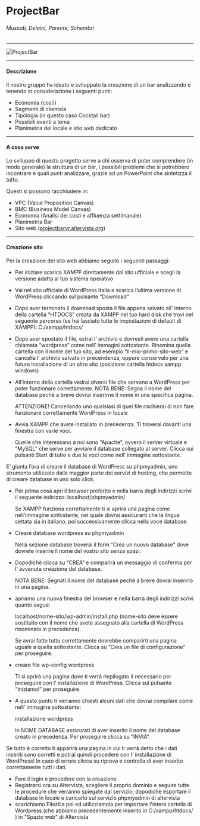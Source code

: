 # ProjectBar
###### Mussati, Delaini, Parente, Schembri

------------

![ProjectBar](https://user-images.githubusercontent.com/80251224/110308522-85518680-8000-11eb-80dd-de31063174ad.png)

------------
#### Descrizione
Il nostro gruppo ha ideato e sviluppato la creazione di un bar analizzando e tenendo in considerazione i seguenti punti: 
- Economia (costi)
- Segmenti di clientela
- Tipologia (in questo caso Cocktail bar)
- Possibili eventi a tema
- Planimetria del locale e sito web dedicato

------------

#### A cosa serve
Lo sviluppo di questo progetto serve a chi osserva di poter comprendere (in modo generale) la struttura di un bar, i possibili problemi che si potrebbero incontrare e quali punti analizzare, grazie ad un PowerPoint che sintetizza il tutto.

Questi si possono racchiudere in:
- VPC (Value Proposition Canvas)
- BMC (Business Model Canvas)
- Economia (Analisi dei costi e affluenza settimanale)
- Planimetria Bar
- Sito web ([projectbarvr.altervista.org](http://projectbarvr.altervista.org "projectbarvr.altervista.org"))

------------

#### Creazione sito

Per la creazione del sito web abbiamo seguito i seguenti passaggi:
- Per iniziare scarica XAMPP direttamente dal sito ufficiale e scegli la versione adatta al tuo sistema operativo
- Vai nel sito ufficiale di WordPress Italia e scarica l’ultima versione di WordPress cliccando sul pulsante “Download“
- Dopo aver terminato il download sposta il file appena salvato all’ interno della cartella “HTDOCS” creata da XAMPP nel tuo hard   disk che trovi nel seguente percorso (se hai lasciato tutte le impostazioni di default di XAMPP): C:/xampp/htdocs/
- Dopo aver spostato il file, estrai l’ archivio e dovresti avere una cartella chiamata “wordpress” come nell’ immagini sottostante. Rinomina quella cartella con il nome del tuo sito, ad esempio “il-mio-primo-sito-web” e cancella l’ archivio salvato in precendenza, oppure conservalo per una futura installazione di un altro sito
(posizione cartella htdocs xampp windows)
- All’interno della cartella vedrai diversi file che servono a WordPress per poter funzionare correttamente.
NOTA BENE: Segna il nome del database pechè a breve dovrai inserirne il nome in una specifica pagina.

  ATTENZIONE! Cancellando uno qualsiasi di quei file rischierai di non fare funzionare correttamente WordPress in locale

- Avvia XAMPP che avete installato in precedenza. Ti troverai davanti una finestra con varie voci.

  Quelle che interessano a noi sono “Apache“, ovvero il server virtuale e “MySQL” che serve per avviare il database collegato al server. Clicca sui pulsanti Start di tutte e due   le voci come nell’ immagine sottostante.

E’ giunta l’ora di creare il database di WordPress su phpmyadmin, uno strumento utilizzato dalla maggior parte dei servizi di hosting, che permette di creare database in uno solo click.

  - Per prima cosa apri il browser preferito e nella barra degli indirizzi scrivi il seguente indirizzo: localhost/phpmyadmin/

    Se XAMPP funziona correttamente ti si aprirà una pagina come nell’immagine sottostante, nel quale dovrai assicurarti che la lingua settata sia in italiano, poi successivamente clicca nella voce database.

  - Creare database wordpress su phpmyadmin

    Nella sezione database troverai il form “Crea un nuovo database” dove dovrete inserire il nome del vostro sito senza spazi.

  - Dopodichè clicca su “CREA” e comparirà un messaggio di conferma per l’ avvenuta creazione del database.

    NOTA BENE: Segnati il nome del database pechè a breve dovrai inserirlo in una pagina.
    
  - apriamo una nuova finestra del browser e nella barra degli indirizzi scrivi quanto segue: 
  
    localhost/nome-sito/wp-admin/install.php (nome-sito deve essere sostituito con il nome che avete assegnato alla cartella di WordPress rinominata in precedenza).

    Se avrai fatto tutto correttamente dovrebbe comparirti una pagina uguale a quella sottostante. Clicca su “Crea un file di configurazione” per proseguire.

  - creare file wp-config wordpress

    Ti si aprirà una pagina dove ti verrà riepilogato il necessario per proseguire con l’ installazione di WordPress. Clicca sul pulsante “Iniziamo!” per proseguire.

  - A questo punto ti verranno chiesti alcuni dati che dovrai compilare come nell’ immagine sottostante:

    installazione wordpress

    In NOME DATABASE assicurati di aver inserito il nome del database creato in precedenza. Per proseguire clicca su “INVIA“.

Se tutto è corretto ti apparirà una pagina in cui ti verrà detto che i dati inseriti sono corretti e potrai quindi procedere con l’ installazione di WordPress! In caso di errore clicca su riprova e controlla di aver inserito correttamente tutti i dati.

  - Fare il login e procedere con la creazione
  - Registrarsi ora su Altervista, scegliere il proprio dominio e seguire tutte le procedure che verranno spiegate dal servizio, dopodichè esportare il database in locale e caricarlo sul servizio phpmyadmin di altervista
  - scarichiamo Filezilla poi ed utilizziamola per importare l'intera cartella di Wordpress (che abbiamo precedentemente inserito in C:/xampp/htdocs/ ) in "Spazio web" di Altervista
